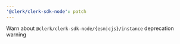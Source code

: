 ```yaml
---
'@clerk/clerk-sdk-node': patch
---
```


Warn about `@clerk/clerk-sdk-node/{esm|cjs}/instance` deprecation warning
